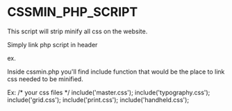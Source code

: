 CSSMIN_PHP_SCRIPT
=================

This script will strip minify all css on the website.


Simply link php script in header

ex. <link rel="stylesheet" type="text/css" href="/cssmin.php"/>

Inside cssmin.php you'll find include function that would be the place to link css needed to be minified.

Ex:
  /* your css files */
  include('master.css');
  include('typography.css');
  include('grid.css');
  include('print.css');
  include('handheld.css');
